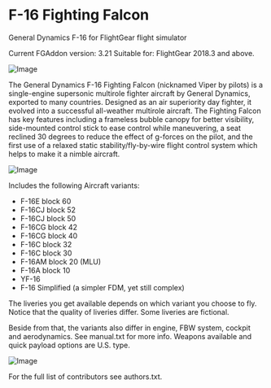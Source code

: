 # F-16 Fighting Falcon
General Dynamics F-16 for FlightGear flight simulator

Current FGAddon version: 3.21
Suitable for: FlightGear 2018.3 and above.

![Image](https://i.ibb.co/vV9SVfT/fgfs-20200508231145.png)

The General Dynamics F-16 Fighting Falcon (nicknamed Viper by pilots) is a single-engine supersonic multirole fighter aircraft by General Dynamics, exported to many countries. Designed as an air superiority day fighter, it evolved into a successful all-weather multirole aircraft.
The Fighting Falcon has key features including a frameless bubble canopy for better visibility, side-mounted control stick to ease control while maneuvering, a seat reclined 30 degrees to reduce the effect of g-forces on the pilot, and the first use of a relaxed static stability/fly-by-wire flight control system which helps to make it a nimble aircraft.

![Image](https://i.ibb.co/nnsPwC5/fgfs-20200508214240.png)

Includes the following Aircraft variants:

- F-16E block 60
- F-16CJ block 52
- F-16CJ block 50
- F-16CG block 42
- F-16CG block 40
- F-16C block 32
- F-16C block 30
- F-16AM block 20 (MLU)
- F-16A  block 10
- YF-16
- F-16 Simplified (a simpler FDM, yet still complex)

The liveries you get available depends on which variant you choose to fly.
Notice that the quality of liveries differ. Some liveries are fictional.

Beside from that, the variants also differ in engine, FBW system, cockpit and aerodynamics. See manual.txt for more info.
Weapons available and quick payload options are U.S. type.

![Image](https://i.ibb.co/X7mWV7D/fgfs-20200508202518.png)

For the full list of contributors see authors.txt.